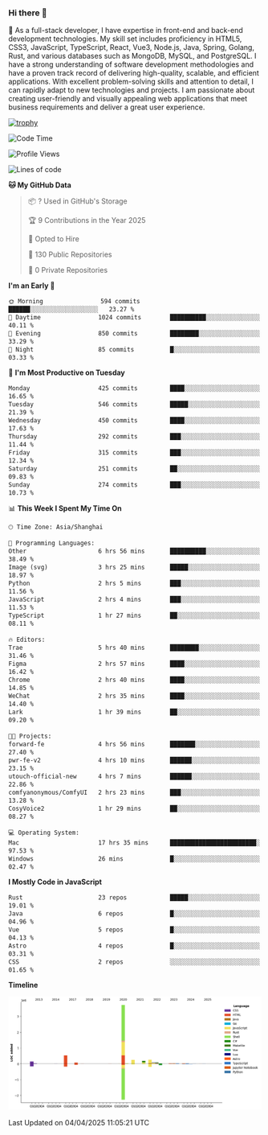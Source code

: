 ### Hi there 👋

🌱 As a full-stack developer, I have expertise in front-end and back-end development technologies. My skill set includes proficiency in HTML5, CSS3, JavaScript, TypeScript, React, Vue3, Node.js, Java, Spring, Golang, Rust, and various databases such as MongoDB, MySQL, and PostgreSQL. I have a strong understanding of software development methodologies and have a proven track record of delivering high-quality, scalable, and efficient applications. With excellent problem-solving skills and attention to detail, I can rapidly adapt to new technologies and projects. I am passionate about creating user-friendly and visually appealing web applications that meet business requirements and deliver a great user experience.

[![trophy](https://github-profile-trophy.vercel.app/?username=elton&rank=SECRET,SSS,SS,S,AAA,AA,A&theme=onedark&no-frame=true&margin-w=10)](https://github.com/ryo-ma/github-profile-trophy)

<!--START_SECTION:waka-->
![Code Time](http://img.shields.io/badge/Code%20Time-1%2C479%20hrs%2024%20mins-blue)

![Profile Views](http://img.shields.io/badge/Profile%20Views-0-blue)

![Lines of code](https://img.shields.io/badge/From%20Hello%20World%20I%27ve%20Written-5.6%20million%20lines%20of%20code-blue)

**🐱 My GitHub Data** 

> 📦 ? Used in GitHub's Storage 
 > 
> 🏆 9 Contributions in the Year 2025
 > 
> 💼 Opted to Hire
 > 
> 📜 130 Public Repositories 
 > 
> 🔑 0 Private Repositories 
 > 
**I'm an Early 🐤** 

```text
🌞 Morning                594 commits         ██████░░░░░░░░░░░░░░░░░░░   23.27 % 
🌆 Daytime                1024 commits        ██████████░░░░░░░░░░░░░░░   40.11 % 
🌃 Evening                850 commits         ████████░░░░░░░░░░░░░░░░░   33.29 % 
🌙 Night                  85 commits          █░░░░░░░░░░░░░░░░░░░░░░░░   03.33 % 
```
📅 **I'm Most Productive on Tuesday** 

```text
Monday                   425 commits         ████░░░░░░░░░░░░░░░░░░░░░   16.65 % 
Tuesday                  546 commits         █████░░░░░░░░░░░░░░░░░░░░   21.39 % 
Wednesday                450 commits         ████░░░░░░░░░░░░░░░░░░░░░   17.63 % 
Thursday                 292 commits         ███░░░░░░░░░░░░░░░░░░░░░░   11.44 % 
Friday                   315 commits         ███░░░░░░░░░░░░░░░░░░░░░░   12.34 % 
Saturday                 251 commits         ██░░░░░░░░░░░░░░░░░░░░░░░   09.83 % 
Sunday                   274 commits         ███░░░░░░░░░░░░░░░░░░░░░░   10.73 % 
```


📊 **This Week I Spent My Time On** 

```text
🕑︎ Time Zone: Asia/Shanghai

💬 Programming Languages: 
Other                    6 hrs 56 mins       ██████████░░░░░░░░░░░░░░░   38.49 % 
Image (svg)              3 hrs 25 mins       █████░░░░░░░░░░░░░░░░░░░░   18.97 % 
Python                   2 hrs 5 mins        ███░░░░░░░░░░░░░░░░░░░░░░   11.56 % 
JavaScript               2 hrs 4 mins        ███░░░░░░░░░░░░░░░░░░░░░░   11.53 % 
TypeScript               1 hr 27 mins        ██░░░░░░░░░░░░░░░░░░░░░░░   08.11 % 

🔥 Editors: 
Trae                     5 hrs 40 mins       ████████░░░░░░░░░░░░░░░░░   31.46 % 
Figma                    2 hrs 57 mins       ████░░░░░░░░░░░░░░░░░░░░░   16.42 % 
Chrome                   2 hrs 40 mins       ████░░░░░░░░░░░░░░░░░░░░░   14.85 % 
WeChat                   2 hrs 35 mins       ████░░░░░░░░░░░░░░░░░░░░░   14.40 % 
Lark                     1 hr 39 mins        ██░░░░░░░░░░░░░░░░░░░░░░░   09.20 % 

🐱‍💻 Projects: 
forward-fe               4 hrs 56 mins       ███████░░░░░░░░░░░░░░░░░░   27.40 % 
pwr-fe-v2                4 hrs 10 mins       ██████░░░░░░░░░░░░░░░░░░░   23.15 % 
utouch-official-new      4 hrs 7 mins        ██████░░░░░░░░░░░░░░░░░░░   22.86 % 
comfyanonymous/ComfyUI   2 hrs 23 mins       ███░░░░░░░░░░░░░░░░░░░░░░   13.28 % 
CosyVoice2               1 hr 29 mins        ██░░░░░░░░░░░░░░░░░░░░░░░   08.27 % 

💻 Operating System: 
Mac                      17 hrs 35 mins      ████████████████████████░   97.53 % 
Windows                  26 mins             █░░░░░░░░░░░░░░░░░░░░░░░░   02.47 % 
```

**I Mostly Code in JavaScript** 

```text
Rust                     23 repos            █████░░░░░░░░░░░░░░░░░░░░   19.01 % 
Java                     6 repos             █░░░░░░░░░░░░░░░░░░░░░░░░   04.96 % 
Vue                      5 repos             █░░░░░░░░░░░░░░░░░░░░░░░░   04.13 % 
Astro                    4 repos             █░░░░░░░░░░░░░░░░░░░░░░░░   03.31 % 
CSS                      2 repos             ░░░░░░░░░░░░░░░░░░░░░░░░░   01.65 % 
```



**Timeline**

![Lines of Code chart](https://raw.githubusercontent.com/elton/elton/main/assets/bar_graph.png)


 Last Updated on 04/04/2025 11:05:21 UTC
<!--END_SECTION:waka-->

<!--
**elton/elton** is a ✨ _special_ ✨ repository because its `README.md` (this file) appears on your GitHub profile.

Here are some ideas to get you started:

- 🔭 I’m currently working on ...
- 🌱 I’m currently learning ...
- 👯 I’m looking to collaborate on ...
- 🤔 I’m looking for help with ...
- 💬 Ask me about ...
- 📫 How to reach me: ...
- 😄 Pronouns: ...
- ⚡ Fun fact: ...
-->
